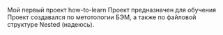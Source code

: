 Мой первый проект how-to-learn
Проект предназначен для обучения
Проект создавался по метотологии БЭМ, а также по файловой структуре Nested (надеюсь).
